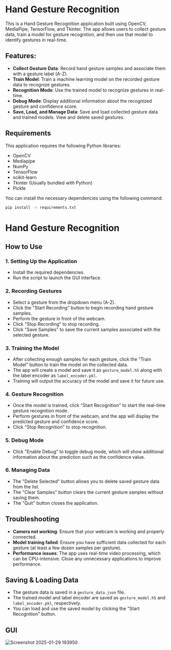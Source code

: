# Hand Gesture Recognition

This is a Hand Gesture Recognition application built using OpenCV, MediaPipe, TensorFlow, and Tkinter. The app allows users to collect gesture data, train a model for gesture recognition, and then use that model to identify gestures in real-time.

## Features:
- **Collect Gesture Data**: Record hand gesture samples and associate them with a gesture label (A-Z).
- **Train Model**: Train a machine learning model on the recorded gesture data to recognize gestures.
- **Recognition Mode**: Use the trained model to recognize gestures in real-time.
- **Debug Mode**: Display additional information about the recognized gesture and confidence score.
- **Save, Load, and Manage Data**: Save and load collected gesture data and trained models. View and delete saved gestures.

## Requirements

This application requires the following Python libraries:

- OpenCV
- Mediapipe
- NumPy
- TensorFlow
- scikit-learn
- Tkinter (Usually bundled with Python)
- Pickle

You can install the necessary dependencies using the following command:

```bash
pip install -r requirements.txt
```

# Hand Gesture Recognition

## How to Use

### 1. **Setting Up the Application**
- Install the required dependencies.
- Run the script to launch the GUI interface.

### 2. **Recording Gestures**
- Select a gesture from the dropdown menu (A-Z).
- Click the "Start Recording" button to begin recording hand gesture samples.
- Perform the gesture in front of the webcam.
- Click "Stop Recording" to stop recording.
- Click "Save Samples" to save the current samples associated with the selected gesture.

### 3. **Training the Model**
- After collecting enough samples for each gesture, click the "Train Model" button to train the model on the collected data.
- The app will create a model and save it as `gesture_model.h5` along with the label encoder as `label_encoder.pkl`.
- Training will output the accuracy of the model and save it for future use.

### 4. **Gesture Recognition**
- Once the model is trained, click "Start Recognition" to start the real-time gesture recognition mode.
- Perform gestures in front of the webcam, and the app will display the predicted gesture and confidence score.
- Click "Stop Recognition" to stop recognition.

### 5. **Debug Mode**
- Click "Enable Debug" to toggle debug mode, which will show additional information about the prediction such as the confidence value.

### 6. **Managing Data**
- The "Delete Selected" button allows you to delete saved gesture data from the list.
- The "Clear Samples" button clears the current gesture samples without saving them.
- The "Quit" button closes the application.

## Troubleshooting
- **Camera not working**: Ensure that your webcam is working and properly connected.
- **Model training failed**: Ensure you have sufficient data collected for each gesture (at least a few dozen samples per gesture).
- **Performance issues**: The app uses real-time video processing, which can be CPU-intensive. Close any unnecessary applications to improve performance.

## Saving & Loading Data
- The gesture data is saved in a `gesture_data.json` file.
- The trained model and label encoder are saved as `gesture_model.h5` and `label_encoder.pkl`, respectively.
- You can load and use the saved model by clicking the "Start Recognition" button.


## GUI

![Screenshot 2025-01-29 193950](https://github.com/user-attachments/assets/88747ad5-23c6-41b5-a7c3-ed389732f1e2)


